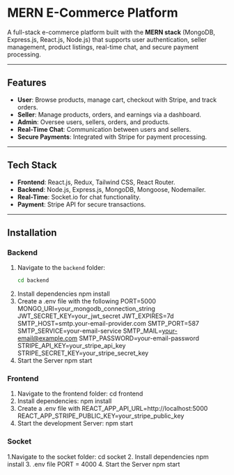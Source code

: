 # MERN E-Commerce Platform

A full-stack e-commerce platform built with the **MERN stack** (MongoDB, Express.js, React.js, Node.js) that supports user authentication, seller management, product listings, real-time chat, and secure payment processing.

---

## **Features**
- **User**: Browse products, manage cart, checkout with Stripe, and track orders.
- **Seller**: Manage products, orders, and earnings via a dashboard.
- **Admin**: Oversee users, sellers, orders, and products.
- **Real-Time Chat**: Communication between users and sellers.
- **Secure Payments**: Integrated with Stripe for payment processing.

---

## **Tech Stack**
- **Frontend**: React.js, Redux, Tailwind CSS, React Router.
- **Backend**: Node.js, Express.js, MongoDB, Mongoose, Nodemailer.
- **Real-Time**: Socket.io for chat functionality.
- **Payment**: Stripe API for secure transactions.

---

## **Installation**

### **Backend**
1. Navigate to the `backend` folder:
   ```bash
   cd backend
2. Install dependencies
   npm install
3. Create a .env file with the following
  PORT=5000
  MONGO_URI=your_mongodb_connection_string
  JWT_SECRET_KEY=your_jwt_secret
  JWT_EXPIRES=7d
  SMTP_HOST=smtp.your-email-provider.com
  SMTP_PORT=587
  SMTP_SERVICE=your-email-service
  SMTP_MAIL=your-email@example.com
  SMTP_PASSWORD=your-email-password
  STRIPE_API_KEY=your_stripe_api_key
  STRIPE_SECRET_KEY=your_stripe_secret_key
4. Start the Server
   npm start

### **Frontend**
1. Navigate to the frontend folder:
  cd frontend
2. Install dependencies:
   npm install
3. Create a .env file with
   REACT_APP_API_URL=http://localhost:5000
   REACT_APP_STRIPE_PUBLIC_KEY=your_stripe_public_key
4. Start the development Server:
   npm start

### **Socket**
1.Navigate to the socket folder:
   cd socket
2. Install dependencies
   npm install
3. .env file
   PORT = 4000
4. Start the Server
   npm start
